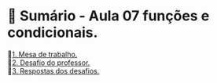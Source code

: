 # 📌 Sumário - Aula 07 funções e condicionais.

🔗[1. Mesa de trabalho.](https://github.com/mairaholi/aula07-funcoes_e_condicionais/blob/main/teste/aula07-funcoes_e_condicionais/Mesa%20de%20Trabalho/Program.cs)\
🔗[2. Desafio do professor.](https://github.com/mairaholi/aula07-funcoes_e_condicionais/blob/main/teste/aula07-funcoes_e_condicionais/Desafio%20do%20Professor/Program.cs)\
🔗[3. Respostas dos desafios.](https://github.com/mairaholi/aula07-funcoes_e_condicionais/blob/main/Respostas%20dos%20desafios.md)
